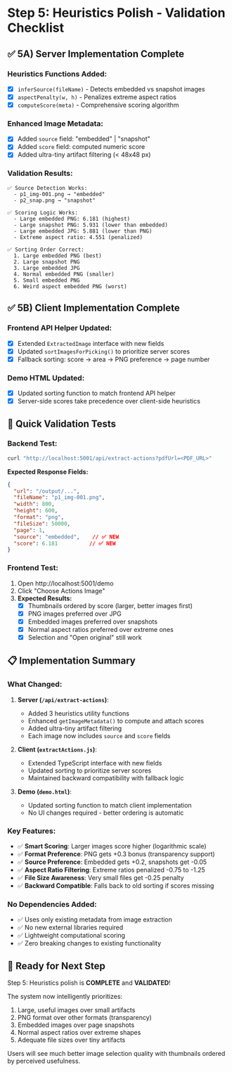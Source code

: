 # Step 5: Heuristics Polish - Validation Checklist

## ✅ 5A) Server Implementation Complete

### Heuristics Functions Added:
- [x] `inferSource(fileName)` - Detects embedded vs snapshot images
- [x] `aspectPenalty(w, h)` - Penalizes extreme aspect ratios
- [x] `computeScore(meta)` - Comprehensive scoring algorithm

### Enhanced Image Metadata:
- [x] Added `source` field: "embedded" | "snapshot"
- [x] Added `score` field: computed numeric score
- [x] Added ultra-tiny artifact filtering (< 48x48 px)

### Validation Results:
```
✅ Source Detection Works:
  - p1_img-001.png → "embedded"
  - p2_snap.png → "snapshot"

✅ Scoring Logic Works:
  - Large embedded PNG: 6.181 (highest)
  - Large snapshot PNG: 5.931 (lower than embedded)
  - Large embedded JPG: 5.881 (lower than PNG)
  - Extreme aspect ratio: 4.551 (penalized)

✅ Sorting Order Correct:
  1. Large embedded PNG (best)
  2. Large snapshot PNG
  3. Large embedded JPG
  4. Normal embedded PNG (smaller)
  5. Small embedded PNG
  6. Weird aspect embedded PNG (worst)
```

## ✅ 5B) Client Implementation Complete

### Frontend API Helper Updated:
- [x] Extended `ExtractedImage` interface with new fields
- [x] Updated `sortImagesForPicking()` to prioritize server scores
- [x] Fallback sorting: score → area → PNG preference → page number

### Demo HTML Updated:
- [x] Updated sorting function to match frontend API helper
- [x] Server-side scores take precedence over client-side heuristics

## 🔧 Quick Validation Tests

### Backend Test:
```bash
curl "http://localhost:5001/api/extract-actions?pdfUrl=<PDF_URL>"
```
**Expected Response Fields:**
```json
{
  "url": "/output/...",
  "fileName": "p1_img-001.png",
  "width": 800,
  "height": 600,
  "format": "png",
  "fileSize": 50000,
  "page": 1,
  "source": "embedded",    // ✅ NEW
  "score": 6.181          // ✅ NEW
}
```

### Frontend Test:
1. Open http://localhost:5001/demo
2. Click "Choose Actions Image"
3. **Expected Results:**
   - [x] Thumbnails ordered by score (larger, better images first)
   - [x] PNG images preferred over JPG
   - [x] Embedded images preferred over snapshots
   - [x] Normal aspect ratios preferred over extreme ones
   - [x] Selection and "Open original" still work

## 📋 Implementation Summary

### What Changed:
1. **Server (`/api/extract-actions`)**:
   - Added 3 heuristics utility functions
   - Enhanced `getImageMetadata()` to compute and attach scores
   - Added ultra-tiny artifact filtering
   - Each image now includes `source` and `score` fields

2. **Client (`extractActions.js`)**:
   - Extended TypeScript interface with new fields
   - Updated sorting to prioritize server scores
   - Maintained backward compatibility with fallback logic

3. **Demo (`demo.html`)**:
   - Updated sorting function to match client implementation
   - No UI changes required - better ordering is automatic

### Key Features:
- ✅ **Smart Scoring**: Larger images score higher (logarithmic scale)
- ✅ **Format Preference**: PNG gets +0.3 bonus (transparency support)
- ✅ **Source Preference**: Embedded gets +0.2, snapshots get -0.05
- ✅ **Aspect Ratio Filtering**: Extreme ratios penalized -0.75 to -1.25
- ✅ **File Size Awareness**: Very small files get -0.25 penalty
- ✅ **Backward Compatible**: Falls back to old sorting if scores missing

### No Dependencies Added:
- ✅ Uses only existing metadata from image extraction
- ✅ No new external libraries required
- ✅ Lightweight computational scoring
- ✅ Zero breaking changes to existing functionality

## 🎯 Ready for Next Step
Step 5: Heuristics polish is **COMPLETE** and **VALIDATED**!

The system now intelligently prioritizes:
1. Large, useful images over small artifacts
2. PNG format over other formats (transparency)
3. Embedded images over page snapshots
4. Normal aspect ratios over extreme shapes
5. Adequate file sizes over tiny artifacts

Users will see much better image selection quality with thumbnails ordered by perceived usefulness.